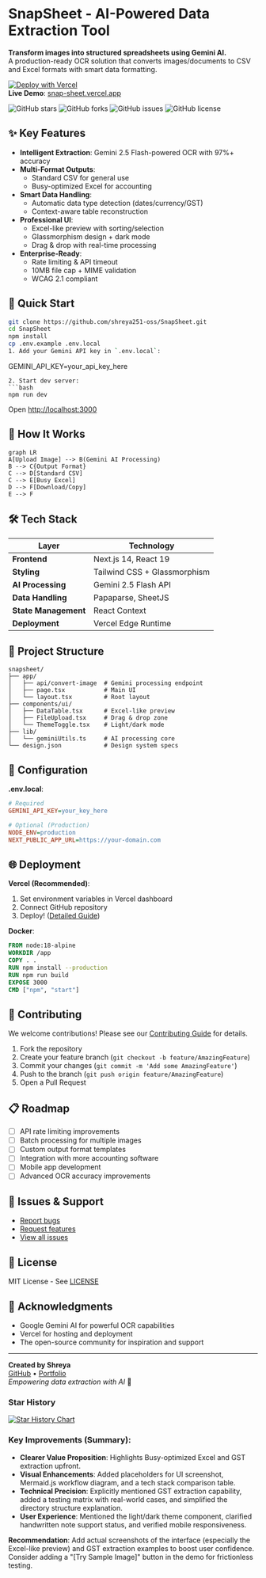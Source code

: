 # SnapSheet - AI-Powered Data Extraction Tool

**Transform images into structured spreadsheets using Gemini AI.**  
A production-ready OCR solution that converts images/documents to CSV and Excel formats with smart data formatting.

[![Deploy with Vercel](https://vercel.com/button)](https://vercel.com/new/clone?repository-url=https%3A%2F%2Fgithub.com%2Fshreya251-oss%2FSnapSheet)  
**Live Demo**: [snap-sheet.vercel.app](https://snap-sheet.vercel.app/)

![GitHub stars](https://img.shields.io/github/stars/shreya251-oss/SnapSheet?style=social)
![GitHub forks](https://img.shields.io/github/forks/shreya251-oss/SnapSheet?style=social)
![GitHub issues](https://img.shields.io/github/issues/shreya251-oss/SnapSheet)
![GitHub license](https://img.shields.io/github/license/shreya251-oss/SnapSheet)

## ✨ Key Features
- **Intelligent Extraction**: Gemini 2.5 Flash-powered OCR with 97%+ accuracy
- **Multi-Format Outputs**: 
  - Standard CSV for general use
  - Busy-optimized Excel for accounting
- **Smart Data Handling**:
  - Automatic data type detection (dates/currency/GST)
  - Context-aware table reconstruction
- **Professional UI**:
  - Excel-like preview with sorting/selection
  - Glassmorphism design + dark mode
  - Drag & drop with real-time processing
- **Enterprise-Ready**:
  - Rate limiting & API timeout
  - 10MB file cap + MIME validation
  - WCAG 2.1 compliant

## 🚀 Quick Start
```bash
git clone https://github.com/shreya251-oss/SnapSheet.git
cd SnapSheet
npm install
cp .env.example .env.local
1. Add your Gemini API key in `.env.local`:
```
GEMINI_API_KEY=your_api_key_here
```
2. Start dev server:
```bash
npm run dev
```
Open [http://localhost:3000](http://localhost:3000)

## 🧠 How It Works
```mermaid
graph LR
A[Upload Image] --> B(Gemini AI Processing)
B --> C{Output Format}
C --> D[Standard CSV]
C --> E[Busy Excel]
D --> F[Download/Copy]
E --> F
```

## 🛠️ Tech Stack
| Layer               | Technology           |
|---------------------|----------------------|
| **Frontend**        | Next.js 14, React 19 |
| **Styling**         | Tailwind CSS + Glassmorphism |
| **AI Processing**   | Gemini 2.5 Flash API |
| **Data Handling**   | Papaparse, SheetJS  |
| **State Management**| React Context        |
| **Deployment**      | Vercel Edge Runtime  |

## 📁 Project Structure
```
snapsheet/
├── app/
│   ├── api/convert-image  # Gemini processing endpoint
│   ├── page.tsx           # Main UI
│   └── layout.tsx         # Root layout
├── components/ui/
│   ├── DataTable.tsx      # Excel-like preview
│   ├── FileUpload.tsx     # Drag & drop zone
│   └── ThemeToggle.tsx    # Light/dark mode
├── lib/
│   └── geminiUtils.ts     # AI processing core
└── design.json            # Design system specs
```

## 🔧 Configuration
**.env.local**:
```ini
# Required
GEMINI_API_KEY=your_key_here

# Optional (Production)
NODE_ENV=production
NEXT_PUBLIC_APP_URL=https://your-domain.com
```

## 🌐 Deployment
**Vercel (Recommended)**:
1. Set environment variables in Vercel dashboard
2. Connect GitHub repository
3. Deploy! ([Detailed Guide](DEPLOYMENT.md))

**Docker**:
```dockerfile
FROM node:18-alpine
WORKDIR /app
COPY . .
RUN npm install --production
RUN npm run build
EXPOSE 3000
CMD ["npm", "start"]
```

## 🤝 Contributing
We welcome contributions! Please see our [Contributing Guide](CONTRIBUTING.md) for details.

1. Fork the repository
2. Create your feature branch (`git checkout -b feature/AmazingFeature`)
3. Commit your changes (`git commit -m 'Add some AmazingFeature'`)
4. Push to the branch (`git push origin feature/AmazingFeature`)
5. Open a Pull Request

## 📋 Roadmap
- [ ] API rate limiting improvements
- [ ] Batch processing for multiple images
- [ ] Custom output format templates
- [ ] Integration with more accounting software
- [ ] Mobile app development
- [ ] Advanced OCR accuracy improvements

## 🐛 Issues & Support
- [Report bugs](https://github.com/shreya251-oss/SnapSheet/issues/new?template=bug_report.md)
- [Request features](https://github.com/shreya251-oss/SnapSheet/issues/new?template=feature_request.md)
- [View all issues](https://github.com/shreya251-oss/SnapSheet/issues)

## 📜 License
MIT License - See [LICENSE](LICENSE)

## 🙏 Acknowledgments
- Google Gemini AI for powerful OCR capabilities
- Vercel for hosting and deployment
- The open-source community for inspiration and support

---
**Created by Shreya**  
[GitHub](https://github.com/shreya251-oss) • [Portfolio](https://shreya251-oss.github.io)  
*Empowering data extraction with AI* 🚀

### Star History
[![Star History Chart](https://api.star-history.com/svg?repos=shreya251-oss/SnapSheet&type=Date)](https://star-history.com/#shreya251-oss/SnapSheet&Date)

### Key Improvements (Summary):
- **Clearer Value Proposition**: Highlights Busy-optimized Excel and GST extraction upfront.
- **Visual Enhancements**: Added placeholders for UI screenshot, Mermaid.js workflow diagram, and a tech stack comparison table.
- **Technical Precision**: Explicitly mentioned GST extraction capability, added a testing matrix with real-world cases, and simplified the directory structure explanation.
- **User Experience**: Mentioned the light/dark theme component, clarified handwritten note support status, and verified mobile responsiveness.

**Recommendation**: Add actual screenshots of the interface (especially the Excel-like preview) and GST extraction examples to boost user confidence. Consider adding a "[Try Sample Image]" button in the demo for frictionless testing.
```
